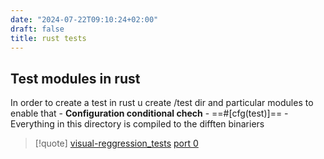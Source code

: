 ```yaml
---
date: "2024-07-22T09:10:24+02:00"
draft: false
title: rust tests
---
```


## Test modules in rust

In order to create a test in rust u create /test dir and particular
modules to enable that - **Configuration conditional chech** -
==#\[cfg(test)\]== - Everything in this directory is compiled to the
difften binariers

> \[!quote\]
> [visual-reggression_tests](/tests/visual-reggression_tests)
> [port 0](/ports/port_0)
